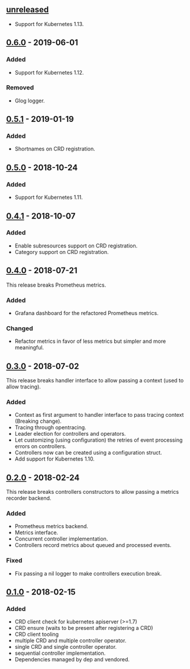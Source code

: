 ## [unreleased]

- Support for Kubernetes 1.13.

## [0.6.0] - 2019-06-01

### Added

- Support for Kubernetes 1.12.

### Removed

- Glog logger.

## [0.5.1] - 2019-01-19

### Added

- Shortnames on CRD registration.

## [0.5.0] - 2018-10-24

### Added

- Support for Kubernetes 1.11.

## [0.4.1] - 2018-10-07

### Added

- Enable subresources support on CRD registration.
- Category support on CRD registration.

## [0.4.0] - 2018-07-21

This release breaks Prometheus metrics.

### Added

- Grafana dashboard for the refactored Prometheus metrics.

### Changed

- Refactor metrics in favor of less metrics but simpler and more meaningful.

## [0.3.0] - 2018-07-02

This release breaks handler interface to allow passing a context (used to allow tracing).

### Added

- Context as first argument to handler interface to pass tracing context (Breaking change).
- Tracing through opentracing.
- Leader election for controllers and operators.
- Let customizing (using configuration) the retries of event processing errors on controllers.
- Controllers now can be created using a configuration struct.
- Add support for Kubernetes 1.10.

## [0.2.0] - 2018-02-24

This release breaks controllers constructors to allow passing a metrics recorder backend.

### Added

- Prometheus metrics backend.
- Metrics interface.
- Concurrent controller implementation.
- Controllers record metrics about queued and processed events.

### Fixed

- Fix passing a nil logger to make controllers execution break.

## [0.1.0] - 2018-02-15

### Added

- CRD client check for kubernetes apiserver (>=1.7)
- CRD ensure (waits to be present after registering a CRD)
- CRD client tooling
- multiple CRD and multiple controller operator.
- single CRD and single controller operator.
- sequential controller implementation.
- Dependencies managed by dep and vendored.

[unreleased]: https://github.com/szlabs/kooper/compare/v0.6.0...HEAD
[0.6.0]: https://github.com/szlabs/kooper/compare/v0.5.1...v0.6.0
[0.5.1]: https://github.com/szlabs/kooper/compare/v0.5.0...v0.5.1
[0.5.0]: https://github.com/szlabs/kooper/compare/v0.4.1...v0.5.0
[0.4.1]: https://github.com/szlabs/kooper/compare/v0.4.0...v0.4.1
[0.4.0]: https://github.com/szlabs/kooper/compare/v0.3.0...v0.4.0
[0.3.0]: https://github.com/szlabs/kooper/compare/v0.2.0...v0.3.0
[0.2.0]: https://github.com/szlabs/kooper/compare/v0.1.0...v0.2.0
[0.1.0]: https://github.com/szlabs/kooper/releases/tag/v0.1.0
